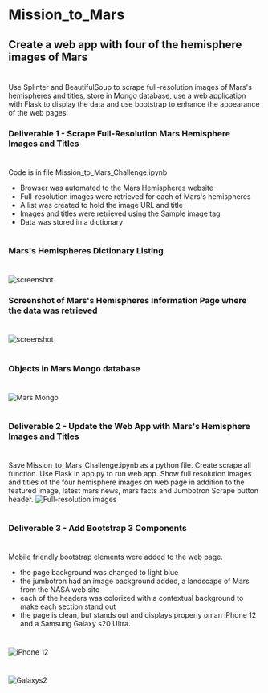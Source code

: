 # Mission_to_Mars
## Create a web app with four of the hemisphere images of Mars
#
Use Splinter and BeautifulSoup to scrape full-resolution images of Mars's hemispheres and titles, store in Mongo database, use a web application with Flask to display the data and use bootstrap to enhance the appearance of the web pages.
### Deliverable 1 - Scrape Full-Resolution Mars Hemisphere Images and Titles
# 
Code is in file Mission_to_Mars_Challenge.ipynb
* Browser was automated to the Mars Hemispheres website 
* Full-resolution images were retrieved for each of Mars's hemispheres
* A list was created to hold the image URL and title
* Images and titles were retrieved using the Sample image tag
* Data was stored in a dictionary 
#
### Mars's Hemispheres Dictionary Listing
#
![screenshot](https://github.com/jcsargis00/Mission_to_Mars/blob/main/images/hemisphereurls.PNG)
### Screenshot of Mars's Hemispheres Information Page where the data was retrieved
#
![screenshot](https://github.com/jcsargis00/Mission_to_Mars/blob/main/images/hemispheresimage.PNG)
#
### Objects in Mars Mongo database
#
![Mars Mongo](https://github.com/jcsargis00/Mission_to_Mars/blob/main/images/marsmongo.PNG)
#
### Deliverable 2 - Update the Web App with Mars's Hemisphere Images and Titles
#
Save Mission_to_Mars_Challenge.ipynb as a python file.  Create scrape all function. Use Flask in app.py to run 
web app.  Show full resolution images and titles of the four hemisphere images on web page in addition
to the featured image, latest mars news, mars facts and Jumbotron Scrape button header.
![Full-resolution images](https://github.com/jcsargis00/Mission_to_Mars/blob/main/images/4hemisd2.PNG)
#
### Deliverable 3 - Add Bootstrap 3 Components
#
Mobile friendly bootstrap elements were added to the web page.
* the page background was changed to light blue  
* the jumbotron had an image background added, a landscape of Mars from the NASA web site
* each of the headers was colorized with a contextual background to make each section stand out
* the page is clean, but stands out and displays properly on an iPhone 12 and a Samsung Galaxy s20 Ultra.
#
![iPhone 12](https://github.com/jcsargis00/Mission_to_Mars/blob/main/images/iPhone.PNG)
#
![Galaxys2](https://github.com/jcsargis00/Mission_to_Mars/blob/main/images/galaxys20.PNG)